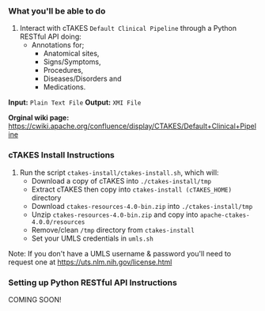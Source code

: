 ### What you'll be able to do ###

1. Interact with cTAKES `Default Clinical Pipeline` through a Python RESTful API doing:
    - Annotations for;
        - Anatomical sites, 
        - Signs/Symptoms, 
        - Procedures,
        - Diseases/Disorders and 
        - Medications.
        
**Input:** `Plain Text File`    **Output:** `XMI File`
        
**Orginal wiki page:** https://cwiki.apache.org/confluence/display/CTAKES/Default+Clinical+Pipeline

### cTAKES Install Instructions ###

1. Run the script `ctakes-install/ctakes-install.sh`, which will:
    - Download a copy of cTAKES into `./ctakes-install/tmp`
    - Extract cTAKES then copy into `ctakes-install (cTAKES_HOME)` directory
    - Download `ctakes-resources-4.0-bin.zip` into `./ctakes-install/tmp`
    - Unzip `ctakes-resources-4.0-bin.zip` and copy into `apache-ctakes-4.0.0/resources`
    - Remove/clean `/tmp` directory from `ctakes-install`
    - Set your UMLS credentials in `umls.sh`
    
Note: If you don't have a UMLS username & password you'll need to request one at https://uts.nlm.nih.gov/license.html
    
### Setting up Python RESTful API Instructions ###

COMING SOON!


